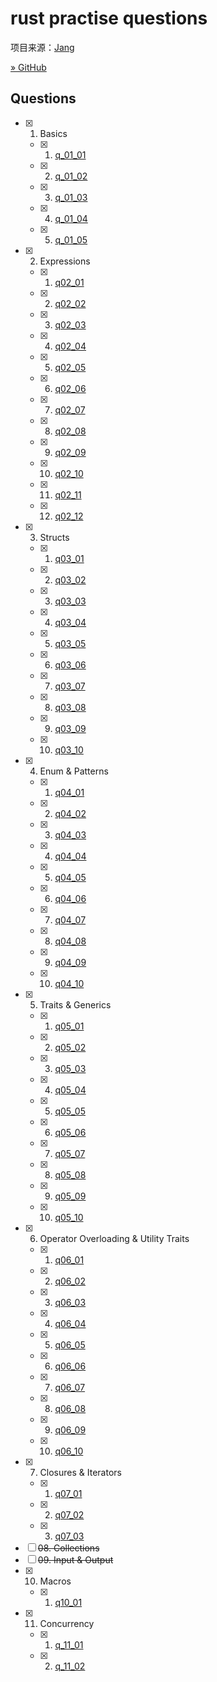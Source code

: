 # rust practise questions

项目来源：[Jang](https://rust-unofficial.github.io/rust-practise-questions/)

[» GitHub](https://github.com/poneding/rust-practise-questions)

## Questions

- [x] 01. Basics
  - [x] 01. [q_01_01](src/bin/q01_01.rs)
  - [x] 02. [q_01_02](src/bin/q01_02.rs)
  - [x] 03. [q_01_03](src/bin/q01_03.rs)
  - [x] 04. [q_01_04](src/bin/q01_04.rs)
  - [x] 05. [q_01_05](src/bin/q01_05.rs)
- [x] 02. Expressions
  - [x] 01. [q02_01](src/bin/q02_01.rs)
  - [x] 02. [q02_02](src/bin/q02_02.rs)
  - [x] 03. [q02_03](src/bin/q02_03.rs)
  - [x] 04. [q02_04](src/bin/q02_04.rs)
  - [x] 05. [q02_05](src/bin/q02_05.rs)
  - [x] 06. [q02_06](src/bin/q02_06.rs)
  - [x] 07. [q02_07](src/bin/q02_07.rs)
  - [x] 08. [q02_08](src/bin/q02_08.rs)
  - [x] 09. [q02_09](src/bin/q02_09.rs)
  - [x] 10. [q02_10](src/bin/q02_10.rs)
  - [x] 11. [q02_11](src/bin/q02_11.rs)
  - [x] 12. [q02_12](src/bin/q02_12.rs)
- [x] 03. Structs
  - [x] 01. [q03_01](src/bin/q03_01.rs)
  - [x] 02. [q03_02](src/bin/q03_02.rs)
  - [x] 03. [q03_03](src/bin/q03_03.rs)
  - [x] 04. [q03_04](src/bin/q03_04.rs)
  - [x] 05. [q03_05](src/bin/q03_05.rs)
  - [x] 06. [q03_06](src/bin/q03_06.rs)
  - [x] 07. [q03_07](src/bin/q03_07.rs)
  - [x] 08. [q03_08](src/bin/q03_08.rs)
  - [x] 09. [q03_09](src/bin/q03_09.rs)
  - [x] 10. [q03_10](src/bin/q03_10.rs)
- [x] 04. Enum & Patterns
  - [x] 01. [q04_01](src/bin/q04_01.rs)
  - [x] 02. [q04_02](src/bin/q04_02.rs)
  - [x] 03. [q04_03](src/bin/q04_03.rs)
  - [x] 04. [q04_04](src/bin/q04_04.rs)
  - [x] 05. [q04_05](src/bin/q04_05.rs)
  - [x] 06. [q04_06](src/bin/q04_06.rs)
  - [x] 07. [q04_07](src/bin/q04_07.rs)
  - [x] 08. [q04_08](src/bin/q04_08.rs)
  - [x] 09. [q04_09](src/bin/q04_09.rs)
  - [x] 10. [q04_10](src/bin/q04_10.rs)
- [x] 05. Traits & Generics
  - [x] 01. [q05_01](src/bin/q05_01.rs)
  - [x] 02. [q05_02](src/bin/q05_02.rs)
  - [x] 03. [q05_03](src/bin/q05_03.rs)
  - [x] 04. [q05_04](src/bin/q05_04.rs)
  - [x] 05. [q05_05](src/bin/q05_05.rs)
  - [x] 06. [q05_06](src/bin/q05_06.rs)
  - [x] 07. [q05_07](src/bin/q05_07.rs)
  - [x] 08. [q05_08](src/bin/q05_08.rs)
  - [x] 09. [q05_09](src/bin/q05_09.rs)
  - [x] 10. [q05_10](src/bin/q05_10.rs)
- [x] 06. Operator Overloading & Utility Traits
  - [x] 01. [q06_01](src/bin/q06_01.rs)
  - [x] 02. [q06_02](src/bin/q06_02.rs)
  - [x] 03. [q06_03](src/bin/q06_03.rs)
  - [x] 04. [q06_04](src/bin/q06_04.rs)
  - [x] 05. [q06_05](src/bin/q06_05.rs)
  - [x] 06. [q06_06](src/bin/q06_06.rs)
  - [x] 07. [q06_07](src/bin/q06_07.rs)
  - [x] 08. [q06_08](src/bin/q06_08.rs)
  - [x] 09. [q06_09](src/bin/q06_09.rs)
  - [x] 10. [q06_10](src/bin/q06_10.rs)
- [x] 07. Closures & Iterators
  - [x] 01. [q07_01](src/bin/q07_01.rs)
  - [x] 02. [q07_02](src/bin/q07_02.rs)
  - [x] 03. [q07_03](src/bin/q07_03.rs)
- [ ] ~~08. Collections~~
- [ ] ~~09. Input & Output~~
- [x] 10. Macros
  - [x] 01. [q10_01](src/bin/q10_01.rs)
- [x] 11. Concurrency
  - [x] 01. [q_11_01](src/bin/q11_01.rs)
  - [x] 02. [q_11_02](src/bin/q11_02.rs)
